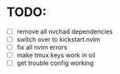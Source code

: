 
# TODO:
- [ ] remove all nvchad dependencies
- [ ] switch over to kickstart.nvim
- [ ] fix all nvim errors
- [ ] make tmux keys work in oil
- [ ] get trouble config working

